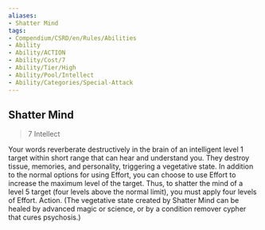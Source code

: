 ```yaml
---
aliases:
- Shatter Mind
tags:
- Compendium/CSRD/en/Rules/Abilities
- Ability
- Ability/ACTION
- Ability/Cost/7
- Ability/Tier/High
- Ability/Pool/Intellect
- Ability/Categories/Special-Attack
---
```


  
## Shatter Mind  
>7  Intellect  
  
Your words reverberate destructively in the brain of an intelligent level 1 target within short range that can hear and understand you. They destroy tissue, memories, and personality, triggering a vegetative state. In addition to the normal options for using Effort, you can choose to use Effort to increase the maximum level of the target. Thus, to shatter the mind of a level 5 target (four levels above the normal limit), you must apply four levels of Effort. Action. (The vegetative state created by Shatter Mind can be healed by advanced magic or science, or by a condition remover cypher that cures psychosis.)
